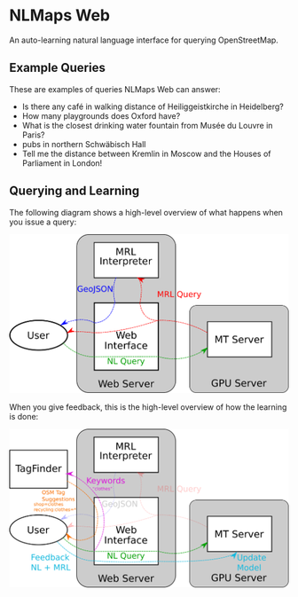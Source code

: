 # NLMaps Web

An auto-learning natural language interface for querying OpenStreetMap.

## Example Queries

These are examples of queries NLMaps Web can answer:

* Is there any café in walking distance of Heiliggeistkirche in Heidelberg?
* How many playgrounds does Oxford have?
* What is the closest drinking water fountain from Musée du Louvre in Paris?
* pubs in northern Schwäbisch Hall
* Tell me the distance between Kremlin in Moscow and the Houses of Parliament in London!

## Querying and Learning

The following diagram shows a high-level overview of what happens when you issue
a query:

![](docs/diagrams/querying.png)

When you give feedback, this is the high-level overview of how the learning is done:

![](docs/diagrams/learning.png)
